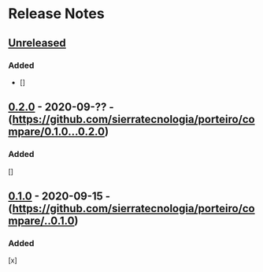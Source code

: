 # Release Notes

## [Unreleased](https://github.com/sierratecnologia/porteiro/compare/0.2.0...head)

### Added
- [] 


## [0.2.0] - 2020-09-?? - (https://github.com/sierratecnologia/porteiro/compare/0.1.0...0.2.0)


### Added
[] 


## [0.1.0] - 2020-09-15 - (https://github.com/sierratecnologia/porteiro/compare/..0.1.0)

### Added
[x] 

[Unreleased]: https://github.com/sierratecnologia/porteiro/compare/0.1.0...head
[0.2.0]: https://github.com/sierratecnologia/porteiro/compare/0.1.0...0.2.0
[0.1.0]: https://github.com/sierratecnologia/porteiro/compare/..0.1.0